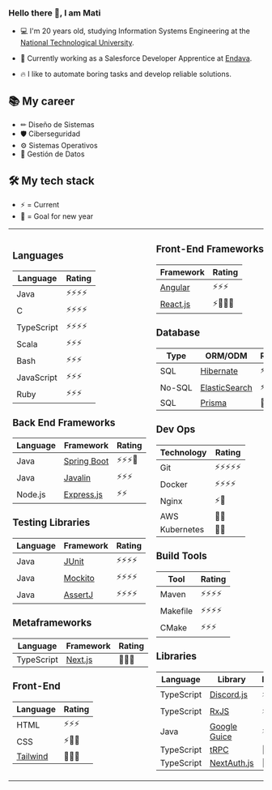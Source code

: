 ### Hello there 👋, I am Mati

- 💻 I'm 20 years old, studying Information Systems Engineering at the [National Technological University](http://www.frba.utn.edu.ar/).

- 🚀 Currently working as a Salesforce Developer Apprentice at [Endava](https://www.endava.com/).
  
- 🔥 I like to automate boring tasks and develop reliable solutions.

## 📚 My career
- ✏ Diseño de Sistemas
- 🛡 Ciberseguridad
- ⚙ Sistemas Operativos
- 💾 Gestión de Datos
  
## 🛠 My tech stack

- ⚡ = Current
- 🎯 = Goal for new year


<table>
  <tr>
    <td>
  
### Languages

| Language   | Rating     |
| ---------- | ---------- |
| Java       | ⚡⚡⚡⚡   |
| C          | ⚡⚡⚡⚡   |
| TypeScript | ⚡⚡⚡⚡   |
| Scala      | ⚡⚡⚡     |
| Bash       | ⚡⚡⚡     |
| JavaScript | ⚡⚡⚡     |
| Ruby       | ⚡⚡⚡     |
      
### Back End Frameworks

| Language | Framework                                                     | Rating    |
| -------- | ------------------------------------------------------------- | --------- |
| Java     | [Spring Boot](https://github.com/spring-projects/spring-boot) | ⚡⚡⚡🎯  |
| Java     | [Javalin](https://github.com/javalin/javalin)                 | ⚡⚡⚡    |
| Node.js  | [Express.js](https://github.com/expressjs/express)            | ⚡⚡      | 

### Testing Libraries
      
| Language | Framework                                     | Rating    |
| -------- | --------------------------------------------- | --------- |
| Java     | [JUnit](https://github.com/junit-team/junit5) | ⚡⚡⚡⚡ |
| Java     | [Mockito](https://github.com/mockito/mockito) | ⚡⚡⚡⚡ |
| Java     | [AssertJ](https://github.com/assertj/assertj) | ⚡⚡⚡⚡ |

### Metaframeworks

| Language   | Framework                                    | Rating |
| ---------- | -------------------------------------------- | ------ |
| TypeScript | [Next.js](https://github.com/vercel/next.js) | 🎯🎯🎯 |

### Front-End

| Language                                                | Rating   | 
| ------------------------------------------------------- | -------- |
| HTML                                                    | ⚡⚡⚡   | 
| CSS                                                     | ⚡🎯🎯   |
| [Tailwind](https://github.com/tailwindlabs/tailwindcss) | 🎯🎯🎯   | 

   </td>
   <td>
 
### Front-End Frameworks

| Framework                                      | Rating   |
| ---------------------------------------------- | -------- |
| [Angular](https://github.com/angular/angular)  | ⚡⚡⚡   |
| [React.js](https://github.com/facebook/react)  | ⚡🎯🎯🎯 |

### Database

| Type    | ORM/ODM                                                   | Rating   |
| ------- | --------------------------------------------------------- | -------- |
| SQL     | [Hibernate](https://github.com/hibernate/hibernate-orm)   | ⚡⚡⚡⚡ |
| No-SQL  | [ElasticSearch](https://github.com/elastic/elasticsearch) | ⚡🎯🎯   | 
| SQL     | [Prisma](https://github.com/prisma/prisma)                | 🎯🎯🎯   | 

### Dev Ops

| Technology | Rating     |
| ---------- | ---------- |
| Git        | ⚡⚡⚡⚡⚡ |
| Docker     | ⚡⚡⚡⚡   |
| Nginx      | ⚡🎯       |
| AWS        | 🎯🎯       |
| Kubernetes | 🎯🎯       |

### Build Tools
     
| Tool     | Rating   |
| -------- | -------- |
| Maven    | ⚡⚡⚡⚡ | 
| Makefile | ⚡⚡⚡⚡ | 
| CMake    | ⚡⚡⚡   |

### Libraries

| Language   | Library                                                | Rating   |
|------------| ------------------------------------------------------ | -------- |
| TypeScript | [Discord.js](https://github.com/discordjs/discord.js)  | ⚡⚡⚡⚡ |
| TypeScript | [RxJS](https://github.com/ReactiveX/rxjs)              | ⚡⚡⚡   |
| Java       | [Google Guice](https://github.com/google/guice)        | ⚡⚡     | 
| TypeScript | [tRPC](https://github.com/trpc/trpc)                   | 🎯🎯🎯   |
| TypeScript | [NextAuth.js](https://github.com/nextauthjs/next-auth) | 🎯🎯🎯   |

  </td>
 </tr>
</table>
